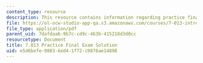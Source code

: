 ```yaml
---
content_type: resource
description: This resource contains information regarding practice final exam solution.
file: https://ol-ocw-studio-app-qa.s3.amazonaws.com/courses/7-013-introductory-biology-spring-2013/e5d6befe98036ed41f72c0876ae14898_MIT7_013S13_Final_SP09-S.pdf
file_type: application/pdf
parent_uid: 7dafdaa6-9b7c-cd9c-463b-415218d3d0cc
resourcetype: Document
title: 7.013 Practice Final Exam Solution
uid: e5d6befe-9803-6ed4-1f72-c0876ae14898
---
```

